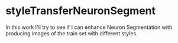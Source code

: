 # styleTransferNeuronSegment
In this work I'll try to see if I can enhance Neuron Segmentation with producing images of the train set with different styles.
